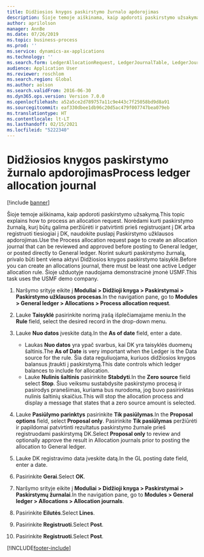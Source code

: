 ```yaml
---
title: Didžiosios knygos paskirstymo žurnalo apdorojimas
description: Šioje temoje aiškinama, kaip apdoroti paskirstymo užsakymą programoje „Dynamics 365 Finance“.
author: aprilolson
manager: AnnBe
ms.date: 07/26/2019
ms.topic: business-process
ms.prod: ''
ms.service: dynamics-ax-applications
ms.technology: ''
ms.search.form: LedgerAllocationRequest, LedgerJournalTable, LedgerJournalTransAllocation
audience: Application User
ms.reviewer: roschlom
ms.search.region: Global
ms.author: aolson
ms.search.validFrom: 2016-06-30
ms.dyn365.ops.version: Version 7.0.0
ms.openlocfilehash: a52a5ce2d789757a11c9e443c7f25058bd9d8a91
ms.sourcegitcommit: eaf330dbee1db96c20d5ac479f007747bea079eb
ms.translationtype: HT
ms.contentlocale: lt-LT
ms.lasthandoff: 02/15/2021
ms.locfileid: "5222340"
---
```

# <a name="process-ledger-allocation-journal"></a><span data-ttu-id="6cc32-103">Didžiosios knygos paskirstymo žurnalo apdorojimas</span><span class="sxs-lookup"><span data-stu-id="6cc32-103">Process ledger allocation journal</span></span>

[!include [banner](../../includes/banner.md)]

<span data-ttu-id="6cc32-104">Šioje temoje aiškinama, kaip apdoroti paskirstymo užsakymą.</span><span class="sxs-lookup"><span data-stu-id="6cc32-104">This topic explains how to process an allocation request.</span></span> <span data-ttu-id="6cc32-105">Norėdami kurti paskirstymo žurnalą, kurį būtų galima peržiūrėti ir patvirtinti prieš registruojant į DK arba registruoti tiesiogiai į DK, naudokite puslapį Paskirstymo užklausos apdorojimas.</span><span class="sxs-lookup"><span data-stu-id="6cc32-105">Use the Process allocation request page to create an allocation journal that can be reviewed and approved before posting to General ledger, or posted directly to General ledger.</span></span> <span data-ttu-id="6cc32-106">Norint sukurti paskirstymo žurnalą, privalo būti bent viena aktyvi Didžiosios knygos paskirstymo taisyklė.</span><span class="sxs-lookup"><span data-stu-id="6cc32-106">Before you can create an allocations journal, there must be least one active Ledger allocation rule.</span></span> <span data-ttu-id="6cc32-107">Šioje užduotyje naudojama demonstracinė įmonė USMF.</span><span class="sxs-lookup"><span data-stu-id="6cc32-107">This task uses the USMF demo company.</span></span>

1. <span data-ttu-id="6cc32-108">Naršymo srityje eikite į **Moduliai > Didžioji knyga > Paskirstymai > Paskirstymo užklausos procesas**.</span><span class="sxs-lookup"><span data-stu-id="6cc32-108">In the navigation pane, go to **Modules > General ledger > Allocations > Process allocation request**.</span></span>
2. <span data-ttu-id="6cc32-109">Lauke **Taisyklė** pasirinkite norimą įrašą išplečiamajame meniu.</span><span class="sxs-lookup"><span data-stu-id="6cc32-109">In the **Rule** field, select the desired record in the drop-down menu.</span></span>
3. <span data-ttu-id="6cc32-110">Lauke **Nuo datos** įveskite datą.</span><span class="sxs-lookup"><span data-stu-id="6cc32-110">In the **As of date** field, enter a date.</span></span>

    - <span data-ttu-id="6cc32-111">Laukas **Nuo datos** yra ypač svarbus, kai DK yra taisyklės duomenų šaltinis.</span><span class="sxs-lookup"><span data-stu-id="6cc32-111">The **As of Date** is very important when the Ledger is the Data source for the rule.</span></span> <span data-ttu-id="6cc32-112">Šia data reguliuojama, kuriuos didžiosios knygos balansus įtraukti į paskirstymą.</span><span class="sxs-lookup"><span data-stu-id="6cc32-112">This date controls which ledger balances to include for allocation.</span></span>  
    - <span data-ttu-id="6cc32-113">Lauke **Nulinis šaltinis** pasirinkite **Stabdyti**.</span><span class="sxs-lookup"><span data-stu-id="6cc32-113">In the **Zero source** field select **Stop**.</span></span> <span data-ttu-id="6cc32-114">Šiuo veiksmu sustabdysite paskirstymo procesą ir pasirodys pranešimas, kuriama bus nurodoma, jog buvo pasirinktas nulinis šaltinių skaičius.</span><span class="sxs-lookup"><span data-stu-id="6cc32-114">This will stop the allocation process and display a message that states that a zero source amount is selected.</span></span>  

4. <span data-ttu-id="6cc32-115">Lauke **Pasiūlymo parinktys** pasirinkite **Tik pasiūlymas**.</span><span class="sxs-lookup"><span data-stu-id="6cc32-115">In the **Proposal options** field, select **Proposal only**.</span></span> <span data-ttu-id="6cc32-116">Pasirinkite **Tik pasiūlymas** peržiūrėti ir papildomai patvirtinti rezultatus paskirstymo žurnale prieš registruodami paskirstymą DK.</span><span class="sxs-lookup"><span data-stu-id="6cc32-116">Select **Proposal only** to review and optionally approve the result in Allocation journals prior to posting the allocation to General ledger.</span></span>  
5. <span data-ttu-id="6cc32-117">Lauke DK registravimo data įveskite datą.</span><span class="sxs-lookup"><span data-stu-id="6cc32-117">In the GL posting date field, enter a date.</span></span>
6. <span data-ttu-id="6cc32-118">Pasirinkite **Gerai**.</span><span class="sxs-lookup"><span data-stu-id="6cc32-118">Select **OK**.</span></span>
7. <span data-ttu-id="6cc32-119">Naršymo srityje eikite į **Moduliai > Didžioji knyga > Paskirstymai > Paskirstymų žurnalai**.</span><span class="sxs-lookup"><span data-stu-id="6cc32-119">In the navigation pane, go to **Modules > General ledger > Allocations > Allocation journals**.</span></span>
8. <span data-ttu-id="6cc32-120">Pasirinkite **Eilutės**.</span><span class="sxs-lookup"><span data-stu-id="6cc32-120">Select **Lines**.</span></span>
9. <span data-ttu-id="6cc32-121">Pasirinkite **Registruoti**.</span><span class="sxs-lookup"><span data-stu-id="6cc32-121">Select **Post**.</span></span>
10. <span data-ttu-id="6cc32-122">Pasirinkite **Registruoti**.</span><span class="sxs-lookup"><span data-stu-id="6cc32-122">Select **Post**.</span></span>



[!INCLUDE[footer-include](../../../includes/footer-banner.md)]